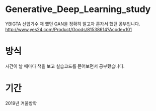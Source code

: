 # Generative_Deep_Learning_study
YBIGTA 신입기수 때 했던 GAN을 정확히 알고자 혼자서 했던 공부입니다. <br>
http://www.yes24.com/Product/Goods/81538614?Acode=101
# 방식
시간이 날 때마다 책을 보고 실습코드를 뜯어보면서 공부했습니다.
# 기간
2019년 겨울방학
